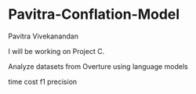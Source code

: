 # Pavitra-Conflation-Model
Pavitra Vivekanandan

I will be working on Project C.

Analyze datasets from Overture using language models

time cost
f1
precision